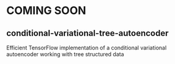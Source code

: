 # COMING SOON
## conditional-variational-tree-autoencoder
Efficient TensorFlow implementation of a conditional variational autoencoder working with tree structured data 

